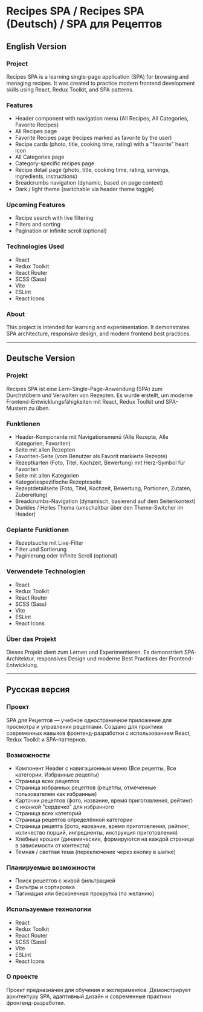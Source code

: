 # Recipes SPA / Recipes SPA (Deutsch) / SPA для Рецептов

## English Version

### Project

Recipes SPA is a learning single-page application (SPA) for browsing and managing recipes.
It was created to practice modern frontend development skills using React, Redux Toolkit, and SPA patterns.

### Features

* Header component with navigation menu (All Recipes, All Categories, Favorite Recipes)
* All Recipes page
* Favorite Recipes page (recipes marked as favorite by the user)
* Recipe cards (photo, title, cooking time, rating) with a "favorite" heart icon
* All Categories page
* Category-specific recipes page
* Recipe detail page (photo, title, cooking time, rating, servings, ingredients, instructions)
* Breadcrumbs navigation (dynamic, based on page context)
* Dark / light theme (switchable via header theme toggle)

### Upcoming Features

* Recipe search with live filtering
* Filters and sorting
* Pagination or infinite scroll (optional)

### Technologies Used

* React
* Redux Toolkit
* React Router
* SCSS (Sass)
* Vite
* ESLint
* React Icons

### About

This project is intended for learning and experimentation.
It demonstrates SPA architecture, responsive design, and modern frontend best practices.

---

## Deutsche Version

### Projekt

Recipes SPA ist eine Lern-Single-Page-Anwendung (SPA) zum Durchstöbern und Verwalten von Rezepten.
Es wurde erstellt, um moderne Frontend-Entwicklungsfähigkeiten mit React, Redux Toolkit und SPA-Mustern zu üben.

### Funktionen

* Header-Komponente mit Navigationsmenü (Alle Rezepte, Alle Kategorien, Favoriten)
* Seite mit allen Rezepten
* Favoriten-Seite (vom Benutzer als Favorit markierte Rezepte)
* Rezeptkarten (Foto, Titel, Kochzeit, Bewertung) mit Herz-Symbol für Favoriten
* Seite mit allen Kategorien
* Kategoriespezifische Rezepteseite
* Rezeptdetailseite (Foto, Titel, Kochzeit, Bewertung, Portionen, Zutaten, Zubereitung)
* Breadcrumbs-Navigation (dynamisch, basierend auf dem Seitenkontext)
* Dunkles / Helles Thema (umschaltbar über den Theme-Switcher im Header)

### Geplante Funktionen

* Rezeptsuche mit Live-Filter
* Filter und Sortierung
* Paginierung oder Infinite Scroll (optional)

### Verwendete Technologien

* React
* Redux Toolkit
* React Router
* SCSS (Sass)
* Vite
* ESLint
* React Icons

### Über das Projekt

Dieses Projekt dient zum Lernen und Experimentieren.
Es demonstriert SPA-Architektur, responsives Design und moderne Best Practices der Frontend-Entwicklung.

---

## Русская версия

### Проект

SPA для Рецептов — учебное одностраничное приложение для просмотра и управления рецептами.
Создано для практики современных навыков фронтенд-разработки с использованием React, Redux Toolkit и SPA-паттернов.

### Возможности

* Компонент Header с навигационным меню (Все рецепты, Все категории, Избранные рецепты)
* Страница всех рецептов
* Страница избранных рецептов (рецепты, отмеченные пользователем как избранные)
* Карточки рецептов (фото, название, время приготовления, рейтинг) с иконкой "сердечко" для избранного
* Страница всех категорий
* Страница рецептов определённой категории
* Страница рецепта (фото, название, время приготовления, рейтинг, количество порций, ингредиенты, инструкция приготовления)
* Хлебные крошки (динамические, формируются на каждой странице в зависимости от контекста)
* Темная / светлая тема (переключение через кнопку в шапке)

### Планируемые возможности

* Поиск рецептов с живой фильтрацией
* Фильтры и сортировка
* Пагинация или бесконечная прокрутка (по желанию)

### Используемые технологии

* React
* Redux Toolkit
* React Router
* SCSS (Sass)
* Vite
* ESLint
* React Icons

### О проекте

Проект предназначен для обучения и экспериментов.
Демонстрирует архитектуру SPA, адаптивный дизайн и современные практики фронтенд-разработки.